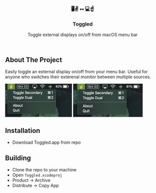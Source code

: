<!-- PROJECT LOGO -->
<br />
<p align="center">
  <h3 align="center"> 🖥✌️ ⭤ 💻☝️ </h3>

  <h3 align="center">Toggled</h3>

  <p align="center">
    Toggle external displays on/off from macOS menu bar
    <br />
  </p>
 </p>
 <br />
 
<!-- ABOUT THE PROJECT -->
## About The Project

Easily toggle an external display on/off from your menu bar. Useful for anyone who switches their exterenal monitor between multiple sources.

<p float="left">
  <img src="https://raw.githubusercontent.com/joeyscarim/toggled/master/screen1.png" width="43%" />
  <img src="https://raw.githubusercontent.com/joeyscarim/toggled/master/screen2.png" width="45%" /> 
</p>


<!-- INSTALLATION -->
## Installation
- Download Toggled.app from repo

<!-- Build the app -->
## Building
- Clone the repo to your machine
- Open `Toggled.xcodeproj`
- Product -> Archive 
- Distribute -> Copy App
